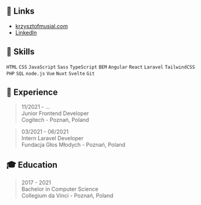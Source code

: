 <!--
**niemusialem/niemusialem** is a ✨ _special_ ✨ repository because its `README.md` (this file) appears on your GitHub profile.

Here are some ideas to get you started:

- 🔭 I’m currently working on ...
- 🌱 I’m currently learning ...
- 👯 I’m looking to collaborate on ...
- 🤔 I’m looking for help with ...
- 💬 Ask me about ...
- 📫 How to reach me: ...
- 😄 Pronouns: ...
- ⚡ Fun fact: ...
-->

## 🔗 Links

- [krzysztofmusial.com](https://www.krzysztofmusial.com)
- [LinkedIn](https://www.linkedin.com/in/krzysztof-musiał/)

## 🔧 Skills

`HTML` `CSS` `JavaScript` `Sass` `TypeScript` `BEM` `Angular` `React` `Laravel` `TailwindCSS` `PHP` `SQL` `node.js` `Vue` `Nuxt` `Svelte` `Git`

## 💼 Experience

> 11/2021 - ...\
> Junior Frontend Developer\
> Cogitech - Poznań, Poland

> 03/2021 - 06/2021\
> Intern Laravel Developer\
> Fundacja Głos Młodych - Poznań, Poland

## 🎓 Education

> 2017 - 2021\
> Bachelor in Computer Science\
> Collegium da Vinci - Poznań, Poland
